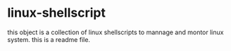 # linux-shellscript
this object is a collection of linux shellscripts to mannage and montor linux system.
this is a readme file.

